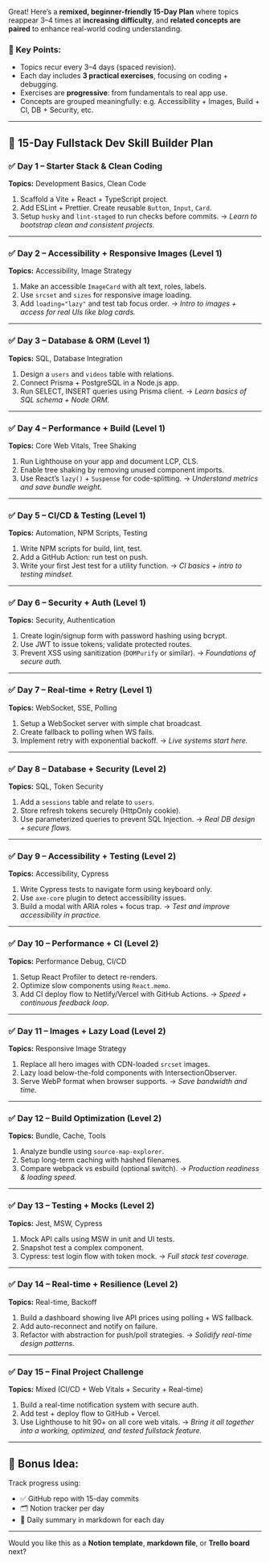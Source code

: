 Great! Here’s a **remixed, beginner-friendly 15-Day Plan** where topics reappear 3–4 times at **increasing difficulty**, and **related concepts are paired** to enhance real-world coding understanding.

### 🔁 Key Points:

* Topics recur every 3–4 days (spaced revision).
* Each day includes **3 practical exercises**, focusing on coding + debugging.
* Exercises are **progressive**: from fundamentals to real app use.
* Concepts are grouped meaningfully: e.g. Accessibility + Images, Build + CI, DB + Security, etc.

---

## 🧩 **15-Day Fullstack Dev Skill Builder Plan**

### ✅ **Day 1 – Starter Stack & Clean Coding**

**Topics:** Development Basics, Clean Code

1. Scaffold a Vite + React + TypeScript project.
2. Add ESLint + Prettier. Create reusable `Button`, `Input`, `Card`.
3. Setup `husky` and `lint-staged` to run checks before commits.
   → *Learn to bootstrap clean and consistent projects.*

---

### ✅ **Day 2 – Accessibility + Responsive Images (Level 1)**

**Topics:** Accessibility, Image Strategy

1. Make an accessible `ImageCard` with alt text, roles, labels.
2. Use `srcset` and `sizes` for responsive image loading.
3. Add `loading="lazy"` and test tab focus order.
   → *Intro to images + access for real UIs like blog cards.*

---

### ✅ **Day 3 – Database & ORM (Level 1)**

**Topics:** SQL, Database Integration

1. Design a `users` and `videos` table with relations.
2. Connect Prisma + PostgreSQL in a Node.js app.
3. Run SELECT, INSERT queries using Prisma client.
   → *Learn basics of SQL schema + Node ORM.*

---

### ✅ **Day 4 – Performance + Build (Level 1)**

**Topics:** Core Web Vitals, Tree Shaking

1. Run Lighthouse on your app and document LCP, CLS.
2. Enable tree shaking by removing unused component imports.
3. Use React’s `lazy()` + `Suspense` for code-splitting.
   → *Understand metrics and save bundle weight.*

---

### ✅ **Day 5 – CI/CD & Testing (Level 1)**

**Topics:** Automation, NPM Scripts, Testing

1. Write NPM scripts for build, lint, test.
2. Add a GitHub Action: run test on push.
3. Write your first Jest test for a utility function.
   → *CI basics + intro to testing mindset.*

---

### ✅ **Day 6 – Security + Auth (Level 1)**

**Topics:** Security, Authentication

1. Create login/signup form with password hashing using bcrypt.
2. Use JWT to issue tokens; validate protected routes.
3. Prevent XSS using sanitization (`DOMPurify` or similar).
   → *Foundations of secure auth.*

---

### ✅ **Day 7 – Real-time + Retry (Level 1)**

**Topics:** WebSocket, SSE, Polling

1. Setup a WebSocket server with simple chat broadcast.
2. Create fallback to polling when WS fails.
3. Implement retry with exponential backoff.
   → *Live systems start here.*

---

### ✅ **Day 8 – Database + Security (Level 2)**

**Topics:** SQL, Token Security

1. Add a `sessions` table and relate to `users`.
2. Store refresh tokens securely (HttpOnly cookie).
3. Use parameterized queries to prevent SQL Injection.
   → *Real DB design + secure flows.*

---

### ✅ **Day 9 – Accessibility + Testing (Level 2)**

**Topics:** Accessibility, Cypress

1. Write Cypress tests to navigate form using keyboard only.
2. Use `axe-core` plugin to detect accessibility issues.
3. Build a modal with ARIA roles + focus trap.
   → *Test and improve accessibility in practice.*

---

### ✅ **Day 10 – Performance + CI (Level 2)**

**Topics:** Performance Debug, CI/CD

1. Setup React Profiler to detect re-renders.
2. Optimize slow components using `React.memo`.
3. Add CI deploy flow to Netlify/Vercel with GitHub Actions.
   → *Speed + continuous feedback loop.*

---

### ✅ **Day 11 – Images + Lazy Load (Level 2)**

**Topics:** Responsive Image Strategy

1. Replace all hero images with CDN-loaded `srcset` images.
2. Lazy load below-the-fold components with IntersectionObserver.
3. Serve WebP format when browser supports.
   → *Save bandwidth and time.*

---

### ✅ **Day 12 – Build Optimization (Level 2)**

**Topics:** Bundle, Cache, Tools

1. Analyze bundle using `source-map-explorer`.
2. Setup long-term caching with hashed filenames.
3. Compare webpack vs esbuild (optional switch).
   → *Production readiness & loading speed.*

---

### ✅ **Day 13 – Testing + Mocks (Level 2)**

**Topics:** Jest, MSW, Cypress

1. Mock API calls using MSW in unit and UI tests.
2. Snapshot test a complex component.
3. Cypress: test login flow with token mock.
   → *Full stack test coverage.*

---

### ✅ **Day 14 – Real-time + Resilience (Level 2)**

**Topics:** Real-time, Backoff

1. Build a dashboard showing live API prices using polling + WS fallback.
2. Add auto-reconnect and notify on failure.
3. Refactor with abstraction for push/poll strategies.
   → *Solidify real-time design patterns.*

---

### ✅ **Day 15 – Final Project Challenge**

**Topics:** Mixed (CI/CD + Web Vitals + Security + Real-time)

1. Build a real-time notification system with secure auth.
2. Add test + deploy flow to GitHub + Vercel.
3. Use Lighthouse to hit 90+ on all core web vitals.
   → *Bring it all together into a working, optimized, and tested fullstack feature.*

---

## 🧠 Bonus Idea:

Track progress using:

* ✅ GitHub repo with 15-day commits
* 🗂 Notion tracker per day
* 📓 Daily summary in markdown for each day

---

Would you like this as a **Notion template**, **markdown file**, or **Trello board** next?
